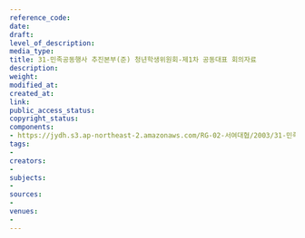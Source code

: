 ```yaml
---
reference_code: 
date: 
draft: 
level_of_description: 
media_type: 
title: 31-민족공동행사 추진본부(준) 청년학생위원회-제1차 공동대표 회의자료
description: 
weight: 
modified_at: 
created_at: 
link: 
public_access_status: 
copyright_status: 
components:
- https://jydh.s3.ap-northeast-2.amazonaws.com/RG-02-서여대협/2003/31-민족공동행사+추진본부(준)+청년학생위원회-제1차+공동대표+회의자료.pdf
tags:
- 
creators:
- 
subjects:
- 
sources:
- 
venues:
- 
---
```

